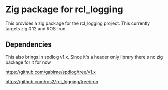 # Zig package for rcl_logging

This provides a zig package for the rcl_logging project.
This currently targets zig 0.12 and ROS Iron.

## Dependencies
This also brings in spdlog v1.x.
Since it's a header only library there's no zig package for it for now

https://github.com/gabime/spdlog/tree/v1.x

https://github.com/ros2/rcl_logging/tree/iron